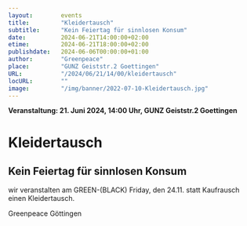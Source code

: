 ```yaml
---
layout:        events
title:         "Kleidertausch"
subtitle:      "Kein Feiertag für sinnlosen Konsum"
date:          2024-06-21T14:00:00+02:00
etime:         2024-06-21T18:00:00+02:00
publishdate:   2024-06-06T00:00:00+01:00
author:        "Greenpeace"
place:         "GUNZ Geiststr.2 Goettingen"
URL:           "/2024/06/21/14/00/kleidertausch"
locURL:        ""
image:         "/img/banner/2022-07-10-Kleidertausch.jpg"
---
```


**Veranstaltung: 21. Juni 2024, 14:00 Uhr, GUNZ Geiststr.2 Goettingen**

Kleidertausch
===========

Kein Feiertag für sinnlosen Konsum
-----------

wir veranstalten am GREEN-(BLACK) Friday, den 24.11. statt Kaufrausch einen Kleidertausch.

Greenpeace Göttingen


